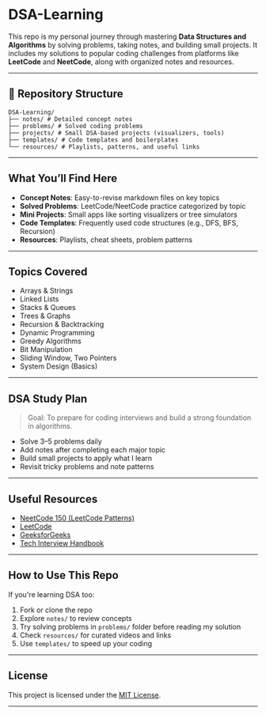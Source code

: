 # DSA-Learning


This repo is my personal journey through mastering **Data Structures and Algorithms** by solving problems, taking notes, and building small projects. It includes my solutions to popular coding challenges from platforms like **LeetCode** and **NeetCode**, along with organized notes and resources.

---

## 📂 Repository Structure
```
DSA-Learning/
├── notes/ # Detailed concept notes
├── problems/ # Solved coding problems
├── projects/ # Small DSA-based projects (visualizers, tools)
├── templates/ # Code templates and boilerplates
└── resources/ # Playlists, patterns, and useful links
```

---

##  What You’ll Find Here

-  **Concept Notes**: Easy-to-revise markdown files on key topics
-  **Solved Problems**: LeetCode/NeetCode practice categorized by topic
-  **Mini Projects**: Small apps like sorting visualizers or tree simulators
-  **Code Templates**: Frequently used code structures (e.g., DFS, BFS, Recursion)
-  **Resources**: Playlists, cheat sheets, problem patterns

---

##  Topics Covered

- Arrays & Strings
- Linked Lists
- Stacks & Queues
- Trees & Graphs
- Recursion & Backtracking
- Dynamic Programming
- Greedy Algorithms
- Bit Manipulation
- Sliding Window, Two Pointers
- System Design (Basics)

---

## DSA Study Plan

>  Goal: To prepare for coding interviews and build a strong foundation in algorithms.

-  Solve 3–5 problems daily
-  Add notes after completing each major topic
-  Build small projects to apply what I learn
-  Revisit tricky problems and note patterns

---

##  Useful Resources

- [NeetCode 150 (LeetCode Patterns)](https://neetcode.io/)
- [LeetCode](https://leetcode.com/)
- [GeeksforGeeks](https://www.geeksforgeeks.org/)
- [Tech Interview Handbook](https://www.techinterviewhandbook.org/)

---

##  How to Use This Repo

If you're learning DSA too:
1. Fork or clone the repo
2. Explore `notes/` to review concepts
3. Try solving problems in `problems/` folder before reading my solution
4. Check `resources/` for curated videos and links
5. Use `templates/` to speed up your coding

---

##  License

This project is licensed under the [MIT License](LICENSE).

---
